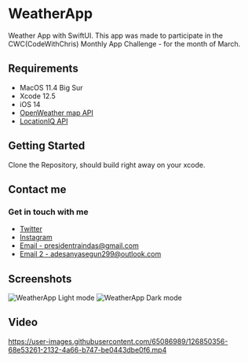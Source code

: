 # WeatherApp
Weather App with SwiftUI. This app was made to participate in the CWC(CodeWithChris) Monthly App Challenge - for the month of March.

## Requirements

- MacOS 11.4 Big Sur
- Xcode 12.5
- iOS 14
- [OpenWeather map API](https://openweathermap.org/api)
- [LocationIQ API](https://locationiq.com)

## Getting Started

Clone the Repository, should build right away on your xcode.

## Contact me
### Get in touch with me
- [Twitter](https://twitter.com/iamraindas)
- [Instagram](https://www.instagram.com/president_raindas/)
- [Email - presidentraindas@gmail.com](mailto:presidentraindas@gmail.com)
- [Email 2 - adesanyasegun299@outlook.com](mailto:adesanyasegun299@outlook.com)

## Screenshots
![WeatherApp Light mode](https://user-images.githubusercontent.com/65086989/126850328-2b43f307-428d-4635-8f6e-0e634ce89743.jpg)
![WeatherApp Dark mode](https://user-images.githubusercontent.com/65086989/126850325-7e68f108-c07d-447e-b8e4-fb904f8a1f79.jpg)

## Video
https://user-images.githubusercontent.com/65086989/126850356-68e53261-2132-4a66-b747-be0443dbe0f6.mp4
